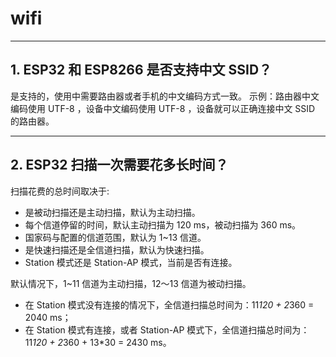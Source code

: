# wifi

<style>
body {counter-reset: h2}
  h2 {counter-reset: h3}
  h2:before {counter-increment: h2; content: counter(h2) ". "}
  h3:before {counter-increment: h3; content: counter(h2) "." counter(h3) ". "}
  h2.nocount:before, h3.nocount:before, { content: ""; counter-increment: none }
</style>

---

## ESP32 和 ESP8266 是否支持中文 SSID？

是支持的，使用中需要路由器或者手机的中文编码方式一致。
示例：路由器中文编码使用 UTF-8 ，设备中文编码使用 UTF-8 ，设备就可以正确连接中文 SSID 的路由器。

---

## ESP32 扫描⼀次需要花多长时间？

扫描花费的总时间取决于:

- 是被动扫描还是主动扫描，默认为主动扫描。
- 每个信道停留的时间，默认主动扫描为 120 ms，被动扫描为 360 ms。
- 国家码与配置的信道范围，默认为 1~13 信道。
- 是快速扫描还是全信道扫描，默认为快速扫描。
- Station 模式还是 Station-AP 模式，当前是否有连接。

默认情况下，1~11 信道为主动扫描，12〜13 信道为被动扫描。

- 在 Station 模式没有连接的情况下，全信道扫描总时间为：11*120 + 2*360 = 2040 ms；
- 在 Station 模式有连接，或者 Station-AP 模式下，全信道扫描总时间为：11*120 + 2*360 + 13\*30 = 2430 ms。
